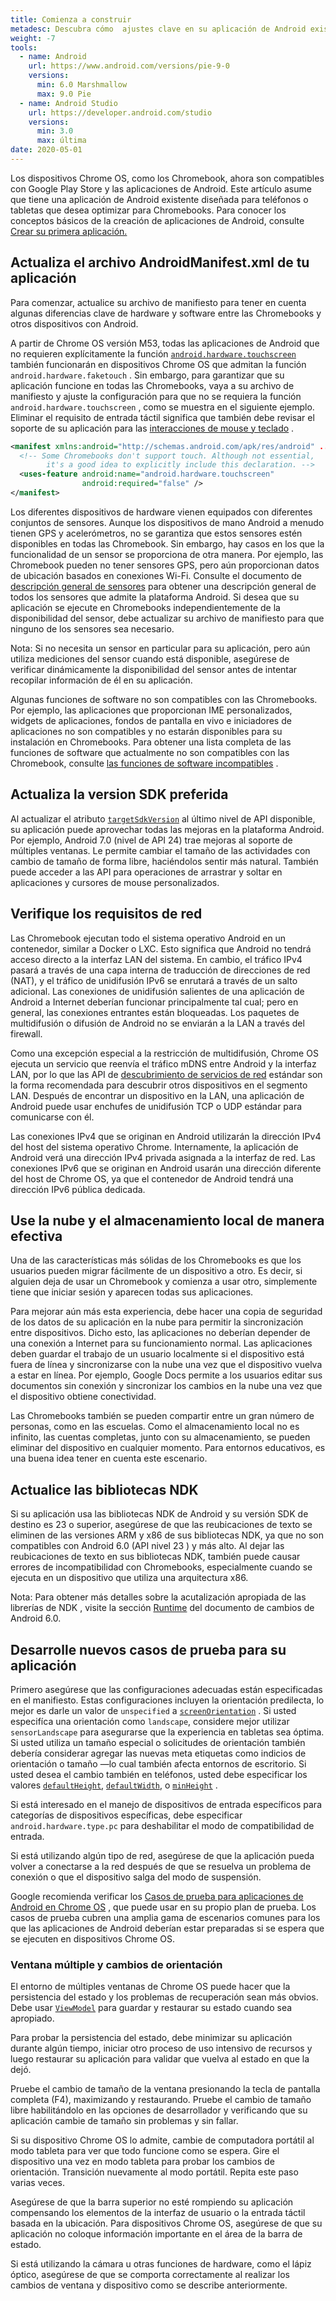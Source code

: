 ```yaml
---
title: Comienza a construir
metadesc: Descubra cómo  ajustes clave en su aplicación de Android existente pueden permitirles ejecutarse en Chromebooks y ampliar el alcance de su aplicación.
weight: -7
tools:
  - name: Android
    url: https://www.android.com/versions/pie-9-0
    versions:
      min: 6.0 Marshmallow
      max: 9.0 Pie
  - name: Android Studio
    url: https://developer.android.com/studio
    versions:
      min: 3.0
      max: última
date: 2020-05-01
---
```


Los dispositivos Chrome OS, como los Chromebook, ahora son compatibles con Google Play Store y las aplicaciones de Android. Este artículo asume que tiene una aplicación de Android existente diseñada para teléfonos o tabletas que desea optimizar para Chromebooks. Para conocer los conceptos básicos de la creación de aplicaciones de Android, consulte [Crear su primera aplicación.](https://developer.android.com/training/basics/firstapp/index?hl={{locale.code}})

## Actualiza el archivo AndroidManifest.xml de tu aplicación

Para comenzar, actualice su archivo de manifiesto para tener en cuenta algunas diferencias clave de hardware y software entre las Chromebooks y otros dispositivos con Android.

A partir de Chrome OS versión M53, todas las aplicaciones de Android que no requieren explícitamente la función [`android.hardware.touchscreen`](https://developer.android.com/guide/topics/manifest/uses-feature-element.html#touchscreen-hw-features?hl={{locale.code}}) también funcionarán en dispositivos Chrome OS que admitan la función `android.hardware.faketouch` . Sin embargo, para garantizar que su aplicación funcione en todas las Chromebooks, vaya a su archivo de manifiesto y ajuste la configuración para que no se requiera la función `android.hardware.touchscreen` , como se muestra en el siguiente ejemplo. Eliminar el requisito de entrada táctil significa que también debe revisar el soporte de su aplicación para las [interacciones de mouse y teclado](https://developer.android.com/training/gestures/movement?hl={{locale.code}}) .

```xml
<manifest xmlns:android="http://schemas.android.com/apk/res/android" ... >
  <!-- Some Chromebooks don't support touch. Although not essential,
        it's a good idea to explicitly include this declaration. -->
  <uses-feature android:name="android.hardware.touchscreen"
                android:required="false" />
</manifest>
```

Los diferentes dispositivos de hardware vienen equipados con diferentes conjuntos de sensores. Aunque los dispositivos de mano Android a menudo tienen GPS y acelerómetros, no se garantiza que estos sensores estén disponibles en todas las Chromebook. Sin embargo, hay casos en los que la funcionalidad de un sensor se proporciona de otra manera. Por ejemplo, las Chromebook pueden no tener sensores GPS, pero aún proporcionan datos de ubicación basados en conexiones Wi-Fi. Consulte el documento de [descripción general de sensores](https://developer.android.com/guide/topics/sensors/sensors_overview) para obtener una descripción general de todos los sensores que admite la plataforma Android. Si desea que su aplicación se ejecute en Chromebooks independientemente de la disponibilidad del sensor, debe actualizar su archivo de manifiesto para que ninguno de los sensores sea necesario.

Nota: Si no necesita un sensor en particular para su aplicación, pero aún utiliza mediciones del sensor cuando está disponible, asegúrese de verificar dinámicamente la disponibilidad del sensor antes de intentar recopilar información de él en su aplicación.

Algunas funciones de software no son compatibles con las Chromebooks. Por ejemplo, las aplicaciones que proporcionan IME personalizados, widgets de aplicaciones, fondos de pantalla en vivo e iniciadores de aplicaciones no son compatibles y no estarán disponibles para su instalación en Chromebooks. Para obtener una lista completa de las funciones de software que actualmente no son compatibles con las Chromebook, consulte [las funciones de software incompatibles](/{{locale.code}}/android/manifest#software-features) .

## Actualiza la version SDK preferida

Al actualizar el atributo [`targetSdkVersion`](https://developer.android.com/reference/android/R.attr#targetSdkVersion) al último nivel de API disponible, su aplicación puede aprovechar todas las mejoras en la plataforma Android. Por ejemplo, Android 7.0 (nivel de API 24) trae mejoras al soporte de múltiples ventanas. Le permite cambiar el tamaño de las actividades con cambio de tamaño de forma libre, haciéndolos sentir más natural. También puede acceder a las API para operaciones de arrastrar y soltar en aplicaciones y cursores de mouse personalizados.

## Verifique los requisitos de red

Las Chromebook ejecutan todo el sistema operativo Android en un contenedor, similar a Docker o LXC. Esto significa que Android no tendrá acceso directo a la interfaz LAN del sistema. En cambio, el tráfico IPv4 pasará a través de una capa interna de traducción de direcciones de red (NAT), y el tráfico de unidifusión IPv6 se enrutará a través de un salto adicional. Las conexiones de unidifusión salientes de una aplicación de Android a Internet deberían funcionar principalmente tal cual; pero en general, las conexiones entrantes están bloqueadas. Los paquetes de multidifusión o difusión de Android no se enviarán a la LAN a través del firewall.

Como una excepción especial a la restricción de multidifusión, Chrome OS ejecuta un servicio que reenvía el tráfico mDNS entre Android y la interfaz LAN, por lo que las API de [descubrimiento de servicios de red](https://developer.android.com/training/connect-devices-wirelessly/nsd?hl={{locale.code}}) estándar son la forma recomendada para descubrir otros dispositivos en el segmento LAN. Después de encontrar un dispositivo en la LAN, una aplicación de Android puede usar enchufes de unidifusión TCP o UDP estándar para comunicarse con él.

Las conexiones IPv4 que se originan en Android utilizarán la dirección IPv4 del host del sistema operativo Chrome. Internamente, la aplicación de Android verá una dirección IPv4 privada asignada a la interfaz de red. Las conexiones IPv6 que se originan en Android usarán una dirección diferente del host de Chrome OS, ya que el contenedor de Android tendrá una dirección IPv6 pública dedicada.

## Use la nube y el almacenamiento local de manera efectiva

Una de las características más sólidas de los Chromebooks es que los usuarios pueden migrar fácilmente de un dispositivo a otro. Es decir, si alguien deja de usar un Chromebook y comienza a usar otro, simplemente tiene que iniciar sesión y aparecen todas sus aplicaciones.

Para mejorar aún más esta experiencia, debe hacer una copia de seguridad de los datos de su aplicación en la nube para permitir la sincronización entre dispositivos. Dicho esto, las aplicaciones no deberían depender de una conexión a Internet para su funcionamiento normal. Las aplicaciones deben guardar el trabajo de un usuario localmente si el dispositivo está fuera de línea y sincronizarse con la nube una vez que el dispositivo vuelva a estar en línea. Por ejemplo, Google Docs permite a los usuarios editar sus documentos sin conexión y sincronizar los cambios en la nube una vez que el dispositivo obtiene conectividad.

Las Chromebooks también se pueden compartir entre un gran número de personas, como en las escuelas. Como el almacenamiento local no es infinito, las cuentas completas, junto con su almacenamiento, se pueden eliminar del dispositivo en cualquier momento. Para entornos educativos, es una buena idea tener en cuenta este escenario.

## Actualice las bibliotecas NDK

Si su aplicación usa las bibliotecas NDK de Android y su versión SDK de destino es 23 o superior, asegúrese de que las reubicaciones de texto se eliminen de las versiones ARM y x86 de sus bibliotecas NDK, ya que no son compatibles con Android 6.0 (API nivel 23 ) y más alto. Al dejar las reubicaciones de texto en sus bibliotecas NDK, también puede causar errores de incompatibilidad con Chromebooks, especialmente cuando se ejecuta en un dispositivo que utiliza una arquitectura x86.

Nota: Para obtener más detalles sobre la acutalización apropiada de las librerías de NDK , visite la sección [Runtime](https://developer.android.com/about/versions/marshmallow/android-6.0-changes?hl={{locale.code}}#behavior-runtime) del documento de cambios de Android 6.0.

## Desarrolle nuevos casos de prueba para su aplicación

Primero asegúrese que las configuraciones adecuadas están especificadas en el manifiesto. Estas configuraciones incluyen la orientación predilecta, lo mejor es darle un valor de `unspecified` a [`screenOrientation`](https://developer.android.com/reference/android/R.attr?hl={{locale.code}}#screenOrientation) . Si usted especifíca una orientación como `landscape`, considere mejor utilizar `sensorLandscape` para asegurarse que la experiencia en tabletas sea óptima. Si usted utiliza un tamaño especial o solicitudes de orientación también debería considerar agregar las nuevas meta etiquetas como indicios de orientación o tamaño —lo cual también afecta entornos de escritorio. Si usted desea el cambio también en teléfonos, usted debe especificar los valores [`defaultHeight`](https://developer.android.com/reference/android/R.attr.html?hl={{locale.code}}#defaultHeight), [`defaultWidth`](https://developer.android.com/reference/android/R.attr.html?hl={{locale.code}}#defaultWidth), o [`minHeight`](https://developer.android.com/reference/android/R.attr.html?hl={{locale.code}}#minHeight) .

Si está interesado en el manejo de dispositivos de entrada específicos para categorías de dispositivos específicas, debe especificar `android.hardware.type.pc` para deshabilitar el modo de compatibilidad de entrada.

Si está utilizando algún tipo de red, asegúrese de que la aplicación pueda volver a conectarse a la red después de que se resuelva un problema de conexión o que el dispositivo salga del modo de suspensión.

Google recomienda verificar los [Casos de prueba para aplicaciones de Android en Chrome OS](/{{locale.code}}/android/tests) , que puede usar en su propio plan de prueba. Los casos de prueba cubren una amplia gama de escenarios comunes para los que las aplicaciones de Android deberían estar preparadas si se espera que se ejecuten en dispositivos Chrome OS.

### Ventana múltiple y cambios de orientación

El entorno de múltiples ventanas de Chrome OS puede hacer que la persistencia del estado y los problemas de recuperación sean más obvios. Debe usar [`ViewModel`](https://developer.android.com/topic/libraries/architecture/viewmodel?hl={{locale.code}}) para guardar y restaurar su estado cuando sea apropiado.

Para probar la persistencia del estado, debe minimizar su aplicación durante algún tiempo, iniciar otro proceso de uso intensivo de recursos y luego restaurar su aplicación para validar que vuelva al estado en que la dejó.

Pruebe el cambio de tamaño de la ventana presionando la tecla de pantalla completa (F4), maximizando y restaurando. Pruebe el cambio de tamaño libre habilitándolo en las opciones de desarrollador y verificando que su aplicación cambie de tamaño sin problemas y sin fallar.

Si su dispositivo Chrome OS lo admite, cambie de computadora portátil al modo tableta para ver que todo funcione como se espera. Gire el dispositivo una vez en modo tableta para probar los cambios de orientación. Transición nuevamente al modo portátil. Repita este paso varias veces.

Asegúrese de que la barra superior no esté rompiendo su aplicación compensando los elementos de la interfaz de usuario o la entrada táctil basada en la ubicación. Para dispositivos Chrome OS, asegúrese de que su aplicación no coloque información importante en el área de la barra de estado.

Si está utilizando la cámara u otras funciones de hardware, como el lápiz óptico, asegúrese de que se comporta correctamente al realizar los cambios de ventana y dispositivo como se describe anteriormente.
